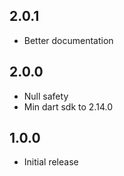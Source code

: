 ## 2.0.1
- Better documentation

## 2.0.0

- Null safety
- Min dart sdk to 2.14.0

## 1.0.0

- Initial release